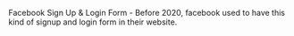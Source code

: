 Facebook Sign Up & Login Form - Before 2020, facebook used to have this kind of signup and login form in their website.
